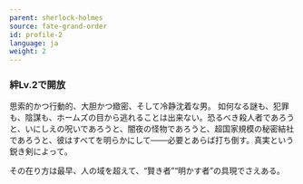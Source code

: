 ```yaml
---
parent: sherlock-holmes
source: fate-grand-order
id: profile-2
language: ja
weight: 2
---
```


### 絆Lv.2で開放

思索的かつ行動的、大胆かつ緻密、そして冷静沈着な男。
如何なる謎も、犯罪も、陰謀も、ホームズの目から逃れることは出来ない。恐るべき殺人者であろうと、いにしえの呪いであろうと、闇夜の怪物であろうと、超国家規模の秘密結社であろうと、彼はすべてを明らかにして───必要とあらば打ち倒す。真実という鋭き剣によって。

その在り方は最早、人の域を超えて、“賢き者”“明かす者”の具現でさえある。
